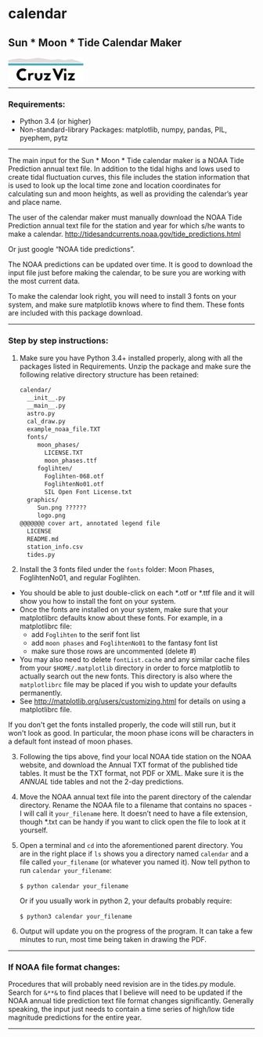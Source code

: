 # calendar
## Sun * Moon * Tide Calendar Maker

<a href="http://cruzviz.com/"><img src="https://github.com/cruzviz/calendar/blob/master/graphics/logo.png" align="center" height="48"></a>

----------------------

### Requirements:
- Python 3.4 (or higher)
- Non-standard-library Packages: matplotlib, numpy, pandas, PIL, pyephem, pytz
 
----------------------

The main input for the Sun * Moon * Tide calendar maker is a NOAA Tide Prediction annual text file. In addition to the tidal highs and lows used to create tidal fluctuation curves, this file includes the station information that is used to look up the local time zone and location coordinates for calculating sun and moon heights, as well as providing the calendar’s year and place name.

The user of the calendar maker must manually download the NOAA Tide Prediction annual text file for the station and year for which s/he wants to make a calendar. 
http://tidesandcurrents.noaa.gov/tide_predictions.html

Or just google “NOAA tide predictions”.

The NOAA predictions can be updated over time. It is good to download the input file just before making the calendar, to be sure you are working with the most current data.

To make the calendar look right, you will need to install 3 fonts on your system, and make sure matplotlib knows where to find them. These fonts are included with this package download.

-------------

### Step by step instructions:

1. Make sure you have Python 3.4+ installed properly, along with all the packages listed in Requirements. Unzip the package and make sure the following relative directory structure has been retained:
   ```
   calendar/
     __init__.py
     __main__.py
     astro.py
     cal_draw.py
     example_noaa_file.TXT
     fonts/
        moon_phases/
          LICENSE.TXT
          moon_phases.ttf
        foglihten/
          Foglihten-068.otf
          FoglihtenNo01.otf
          SIL Open Font License.txt
     graphics/
        Sun.png ??????
        logo.png
   @@@@@@@ cover art, annotated legend file
     LICENSE
     README.md
     station_info.csv
     tides.py
   ```

2. Install the 3 fonts filed under the `fonts` folder: Moon Phases, FoglihtenNo01, and regular Foglihten.
  * You should be able to just double-click on each \*.otf or \*.ttf file and it will show you how to install the font on your system.
  * Once the fonts are installed on your system, make sure that your matplotlibrc defaults know about these fonts. For example, in a matplotlibrc file:
    * add `Foglihten` to the serif font list
    * add `moon phases` and `FoglihtenNo01` to the fantasy font list
    * make sure those rows are uncommented (delete #)
  * You may also need to delete `fontList.cache` and any similar cache files from your `$HOME/.matplotlib` directory in order to force matplotlib to actually search out the new fonts. This directory is also where the `matplotlibrc` file may be placed if you wish to update your defaults permanently.
  * See http://matplotlib.org/users/customizing.html for details on using a matplotlibrc file.

   If you don't get the fonts installed properly, the code will still run, but it won't look as good. In particular, the moon phase icons will be characters in a default font instead of moon phases.

3. Following the tips above, find your local NOAA tide station on the NOAA website, and download the Annual TXT format of the published tide tables. It must be the TXT format, not PDF or XML. Make sure it is the *ANNUAL* tide tables and not the 2-day predictions.

2. Move the NOAA annual text file into the parent directory of the calendar directory. Rename the NOAA file to a filename that contains no spaces - I will call it `your_filename` here. It doesn’t need to have a file extension, though \*.txt can be handy if you want to click open the file to look at it yourself.

3. Open a terminal and `cd` into the aforementioned parent directory. You are in the right place if `ls` shows you a directory named `calendar` and a file called `your_filename` (or whatever you named it). Now tell python to run `calendar your_filename`:

   `$ python calendar your_filename`

   Or if you usually work in python 2, your defaults probably require:

   `$ python3 calendar your_filename`

4. Output will update you on the progress of the program. It can take a few minutes to run, most time being taken in drawing the PDF.

--------
### If NOAA file format changes:

Procedures that will probably need revision are in the tides.py module. Search for `&**&` to find places that I believe will need to be updated if the NOAA annual tide prediction text file format changes significantly. Generally speaking, the input just needs to contain a time series of high/low tide magnitude predictions for the entire year.

---------
